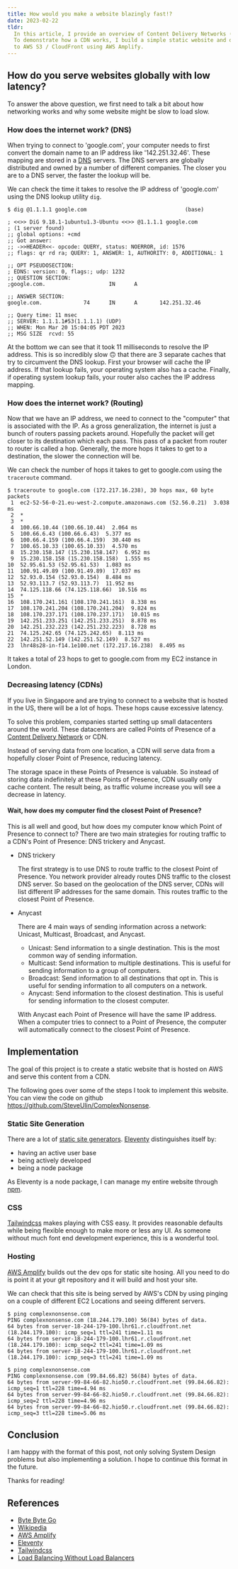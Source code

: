 ```yaml
---
title: How would you make a website blazingly fast!?
date: 2023-02-22
tldr:
  In this article, I provide an overview of Content Delivery Networks (CDNs).
  To demonstrate how a CDN works, I build a simple static website and deploy it
  to AWS S3 / CloudFront using AWS Amplify.
---
```


## How do you serve websites globally with low latency?

To answer the above question, we first need to talk a bit about how networking
works and why some website might be slow to load slow.

### How does the internet work? (DNS)

When trying to connect to 'google.com', your computer needs to first convert the
domain name to an IP address like '142.251.32.46'. These mapping are stored in a
[DNS](https://en.wikipedia.org/wiki/Domain_Name_System) servers. The DNS servers
are globally distributed and owned by a number of different companies.
The closer you are to a DNS server, the faster the lookup will be.

We can check the time it takes to resolve the IP address of 'google.com' using
the DNS lookup utility `dig`.

```shell
$ dig @1.1.1.1 google.com                               (base) 

; <<>> DiG 9.18.1-1ubuntu1.3-Ubuntu <<>> @1.1.1.1 google.com
; (1 server found)
;; global options: +cmd
;; Got answer:
;; ->>HEADER<<- opcode: QUERY, status: NOERROR, id: 1576
;; flags: qr rd ra; QUERY: 1, ANSWER: 1, AUTHORITY: 0, ADDITIONAL: 1

;; OPT PSEUDOSECTION:
; EDNS: version: 0, flags:; udp: 1232
;; QUESTION SECTION:
;google.com.                    IN      A

;; ANSWER SECTION:
google.com.             74      IN      A       142.251.32.46

;; Query time: 11 msec
;; SERVER: 1.1.1.1#53(1.1.1.1) (UDP)
;; WHEN: Mon Mar 20 15:04:05 PDT 2023
;; MSG SIZE  rcvd: 55
```

At the bottom we can see that it took 11 milliseconds to resolve the IP address.
This is so incredibly slow 🙃 that there are 3 separate caches that try to
circumvent the DNS lookup. First your browser will cache the IP address. If that
lookup fails, your operating system also has a cache. Finally, if operating
system lookup fails, your router also caches the IP address mapping.

### How does the internet work? (Routing)

Now that we have an IP address, we need to connect to the "computer" that is
associated with the IP. As a gross generalization, the internet is just a bunch
of routers passing packets around. Hopefully the packet will get closer to its
destination which each pass. This pass of a packet from router to router is
called a hop. Generally, the more hops it takes to get to a destination, the
slower the connection will be.

We can check the number of hops it takes to get to google.com using the
`traceroute` command.

```shell
$ traceroute to google.com (172.217.16.238), 30 hops max, 60 byte packets
 1  ec2-52-56-0-21.eu-west-2.compute.amazonaws.com (52.56.0.21)  3.038 ms
 2  *
 3  *
 4  100.66.10.44 (100.66.10.44)  2.064 ms
 5  100.66.6.43 (100.66.6.43)  5.377 ms
 6  100.66.4.159 (100.66.4.159)  30.440 ms
 7  100.65.10.33 (100.65.10.33)  4.570 ms
 8  15.230.158.147 (15.230.158.147)  6.952 ms
 9  15.230.158.158 (15.230.158.158)  1.555 ms
10  52.95.61.53 (52.95.61.53)  1.083 ms
11  100.91.49.89 (100.91.49.89)  17.037 ms
12  52.93.0.154 (52.93.0.154)  8.484 ms
13  52.93.113.7 (52.93.113.7)  11.952 ms
14  74.125.118.66 (74.125.118.66)  10.516 ms
15  *
16  108.170.241.161 (108.170.241.161)  8.338 ms
17  108.170.241.204 (108.170.241.204)  9.824 ms
18  108.170.237.171 (108.170.237.171)  10.015 ms
19  142.251.233.251 (142.251.233.251)  8.878 ms
20  142.251.232.223 (142.251.232.223)  8.728 ms
21  74.125.242.65 (74.125.242.65)  8.113 ms
22  142.251.52.149 (142.251.52.149)  8.527 ms
23  lhr48s28-in-f14.1e100.net (172.217.16.238)  8.495 ms
```

It takes a total of 23 hops to get to google.com from my EC2 instance in London.

### Decreasing latency (CDNs)

If you live in Singapore and are trying to connect to a website that is hosted
in the US, there will be a lot of hops. These hops cause excessive latency.

To solve this problem, companies started setting up small datacenters around the
world. These datacenters are called Points of Presence of a [Content Delivery
Network](https://en.wikipedia.org/wiki/Content_delivery_network) or CDN.

Instead of serving data from one location, a CDN will serve data from a
hopefully closer Point of Presence, reducing latency.

The storage space in these Points of Presence is valuable. So instead
of storing data indefinitely at these Points of Presence, CDN usually
only cache content. The result being, as traffic volume increase you
will see a decrease in latency.

#### Wait, how does my computer find the closest Point of Presence?

This is all well and good, but how does my computer know which Point of Presence
to connect to? There are two main strategies for routing traffic to a
CDN's Point of Presence: DNS trickery and Anycast.

- DNS trickery

  The first strategy is to use DNS to route traffic to the closest Point of
  Presence.  You network provider already routes DNS traffic to the closest DNS
  server. So based on the geolocation of the DNS server, CDNs will list different
  IP addresses for the same domain. This routes traffic to the closest Point of
  Presence.

- Anycast

  There are 4 main ways of sending information across a network: Unicast, Multicast,
  Broadcast, and Anycast.

  - Unicast: Send information to a single destination. This is the most common way
    of sending information.
  - Multicast: Send information to multiple destinations. This is useful for
    sending information to a group of computers.
  - Broadcast: Send information to all destinations that opt in. This is useful
    for sending information to all computers on a network.
  - Anycast: Send information to the closest destination. This is useful for
    sending information to the closest computer.

  With Anycast each Point of Presence will have the same IP address. When a
  computer tries to connect to a Point of Presence, the computer will automatically
  connect to the closest Point of Presence.

## Implementation

The goal of this project is to create a static website that is hosted on AWS and
serve this content from a CDN.

The following goes over some of the steps I took to implement this website. You
can view the code on github https://github.com/SteveUlin/ComplexNonsense.

### Static Site Generation
There are a lot of [static site generators](https://jamstack.org/generators/).
[Eleventy](https://www.11ty.dev) distinguishes itself by:

- having an active user base
- being actively developed
- being a node package

As Eleventy is a node package, I can manage my entire website through
[npm](https://www.npmjs.com/).

### CSS

[Tailwindcss](https://tailwindcss.com/) makes playing with CSS easy. It provides
reasonable defaults while being flexible enough to make more or less any UI. As
someone without much font end development experience, this is a wonderful tool.

### Hosting

[AWS Amplify](https://aws.amazon.com/amplify/) builds out the dev ops for static
site hosing. All you need to do is point it at your git repository and it will
build and host your site.

We can check that this site is being served by AWS's CDN by using
pinging on a couple of different EC2 Locations and seeing different servers.

```shell
$ ping complexnonsense.com
PING complexnonsense.com (18.244.179.100) 56(84) bytes of data.
64 bytes from server-18-244-179-100.lhr61.r.cloudfront.net (18.244.179.100): icmp_seq=1 ttl=241 time=1.11 ms
64 bytes from server-18-244-179-100.lhr61.r.cloudfront.net (18.244.179.100): icmp_seq=2 ttl=241 time=1.09 ms
64 bytes from server-18-244-179-100.lhr61.r.cloudfront.net (18.244.179.100): icmp_seq=3 ttl=241 time=1.09 ms
```

```shell
$ ping complexnonsense.com
PING complexnonsense.com (99.84.66.82) 56(84) bytes of data.
64 bytes from server-99-84-66-82.hio50.r.cloudfront.net (99.84.66.82): icmp_seq=1 ttl=228 time=4.94 ms
64 bytes from server-99-84-66-82.hio50.r.cloudfront.net (99.84.66.82): icmp_seq=2 ttl=228 time=4.96 ms
64 bytes from server-99-84-66-82.hio50.r.cloudfront.net (99.84.66.82): icmp_seq=3 ttl=228 time=5.06 ms
```

## Conclusion

I am happy with the format of this post, not only solving System Design
problems but also implementing a solution. I hope to continue this format
in the future.

Thanks for reading!

## References

- [Byte Byte Go](https://bytebytego.com/)
- [Wikipedia](https://en.wikipedia.org/wiki/Content_delivery_network)
- [AWS Amplify](https://aws.amazon.com/amplify/)
- [Eleventy](https://www.11ty.dev)
- [Tailwindcss](https://tailwindcss.com/)
- [Load Balancing Without Load Balancers](https://blog.cloudflare.com/cloudflares-architecture-eliminating-single-p/)